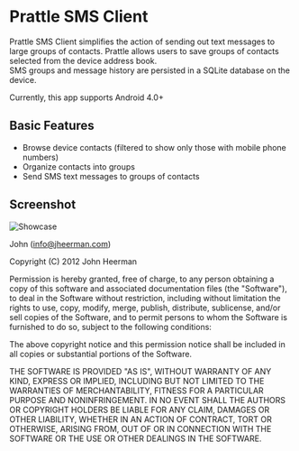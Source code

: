 Prattle SMS Client
=======================

Prattle SMS Client simplifies the action of sending out text messages to large groups of contacts.
Prattle allows users to save groups of contacts selected from the device address book.  
SMS groups and message history are persisted in a SQLite database on the device.

Currently, this app supports Android 4.0+

Basic Features
-----------------------
  * Browse device contacts (filtered to show only those with mobile phone numbers)
  * Organize contacts into groups 
  * Send SMS text messages to groups of contacts 

Screenshot
-----------------------
![Showcase](https://github.com/jheerman/Prattle/raw/master/docs/screenshots/galaxy/device_marketing.png)

John (info@jheerman.com)

Copyright (C) 2012 John Heerman

Permission is hereby granted, free of charge, to any person obtaining a copy of this software and associated documentation files (the "Software"), to deal in the Software without restriction, including without limitation the rights to use, copy, modify, merge, publish, distribute, sublicense, and/or sell copies of the Software, and to permit persons to whom the Software is furnished to do so, subject to the following conditions:

The above copyright notice and this permission notice shall be included in all copies or substantial portions of the Software.

THE SOFTWARE IS PROVIDED "AS IS", WITHOUT WARRANTY OF ANY KIND, EXPRESS OR IMPLIED, INCLUDING BUT NOT LIMITED TO THE WARRANTIES OF MERCHANTABILITY, FITNESS FOR A PARTICULAR PURPOSE AND NONINFRINGEMENT. IN NO EVENT SHALL THE AUTHORS OR COPYRIGHT HOLDERS BE LIABLE FOR ANY CLAIM, DAMAGES OR OTHER LIABILITY, WHETHER IN AN ACTION OF CONTRACT, TORT OR OTHERWISE, ARISING FROM, OUT OF OR IN CONNECTION WITH THE SOFTWARE OR THE USE OR OTHER DEALINGS IN THE SOFTWARE.

